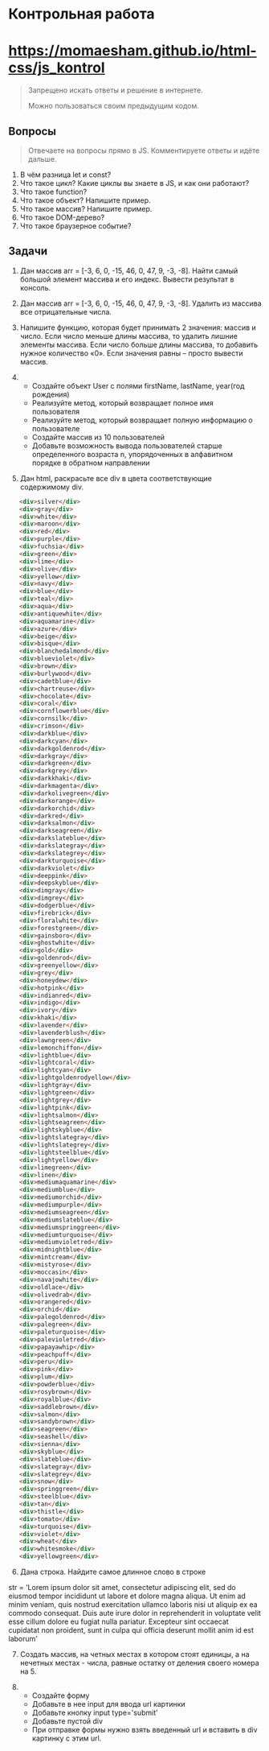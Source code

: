 # Контрольная работа

# https://momaesham.github.io/html-css/js_kontrol

> Запрещено искать ответы и решение в интернете.
> 
> Можно пользоваться своим предыдущим кодом.

## Вопросы

> Отвечаете на вопросы прямо в JS. Комментируете ответы и идёте дальше.

1. В чём разница let и const? 
2. Что такое цикл? Какие циклы вы знаете в JS, и как они работают?
3. Что такое function?
4. Что такое объект? Напишите пример.
5. Что такое массив? Напишите пример.
6. Что такое DOM-дерево?
7. Что такое браузерное событие?

## Задачи
1.	Дан массив arr = [-3, 6, 0, -15, 46, 0, 47, 9, -3, -8].
Найти самый большой элемент массива и его индекс. Вывести результат в консоль.

2.	Дан массив arr = [-3, 6, 0, -15, 46, 0, 47, 9, -3, -8].
Удалить из массива все отрицательные числа.

3.	Напишите функцию, которая будет принимать 2 значения: массив и число. Если число меньше длины массива, то удалить лишние элементы массива. Если число больше длины массива, то добавить нужное количество «0». Если значения равны – просто вывести массив.

4.	- Создайте объект User c полями firstName, lastName, year(год рождения)
    - Реализуйте метод, который возвращает полное имя пользователя
    - Реализуйте метод, который возвращает полную информацию о пользователе
    - Создайте массив из 10 пользователей
    - Добавьте возможность вывода пользователей старше определенного возраста n, упорядоченных в алфавитном порядке в обратном направлении


5.	Дан html, раскрасьте все div в цвета соответствующие содержимому div.
 ```html
    <div>silver</div>
    <div>gray</div>
    <div>white</div>
    <div>maroon</div>
    <div>red</div>
    <div>purple</div>
    <div>fuchsia</div>
    <div>green</div>
    <div>lime</div>
    <div>olive</div>
    <div>yellow</div>
    <div>navy</div>
    <div>blue</div>
    <div>teal</div>
    <div>aqua</div>
    <div>antiquewhite</div>
    <div>aquamarine</div>
    <div>azure</div>
    <div>beige</div>
    <div>bisque</div>
    <div>blanchedalmond</div>
    <div>blueviolet</div>
    <div>brown</div>
    <div>burlywood</div>
    <div>cadetblue</div>
    <div>chartreuse</div>
    <div>chocolate</div>
    <div>coral</div>
    <div>cornflowerblue</div>
    <div>cornsilk</div>
    <div>crimson</div>
    <div>darkblue</div>
    <div>darkcyan</div>
    <div>darkgoldenrod</div>
    <div>darkgray</div>
    <div>darkgreen</div>
    <div>darkgrey</div>
    <div>darkkhaki</div>
    <div>darkmagenta</div>
    <div>darkolivegreen</div>
    <div>darkorange</div>
    <div>darkorchid</div>
    <div>darkred</div>
    <div>darksalmon</div>
    <div>darkseagreen</div>
    <div>darkslateblue</div>
    <div>darkslategray</div>
    <div>darkslategrey</div>
    <div>darkturquoise</div>
    <div>darkviolet</div>
    <div>deeppink</div>
    <div>deepskyblue</div>
    <div>dimgray</div>
    <div>dimgrey</div>
    <div>dodgerblue</div>
    <div>firebrick</div>
    <div>floralwhite</div>
    <div>forestgreen</div>
    <div>gainsboro</div>
    <div>ghostwhite</div>
    <div>gold</div>
    <div>goldenrod</div>
    <div>greenyellow</div>
    <div>grey</div>
    <div>honeydew</div>
    <div>hotpink</div>
    <div>indianred</div>
    <div>indigo</div>
    <div>ivory</div>
    <div>khaki</div>
    <div>lavender</div>
    <div>lavenderblush</div>
    <div>lawngreen</div>
    <div>lemonchiffon</div>
    <div>lightblue</div>
    <div>lightcoral</div>
    <div>lightcyan</div>
    <div>lightgoldenrodyellow</div>
    <div>lightgray</div>
    <div>lightgreen</div>
    <div>lightgrey</div>
    <div>lightpink</div>
    <div>lightsalmon</div>
    <div>lightseagreen</div>
    <div>lightskyblue</div>
    <div>lightslategray</div>
    <div>lightslategrey</div>
    <div>lightsteelblue</div>
    <div>lightyellow</div>
    <div>limegreen</div>
    <div>linen</div>
    <div>mediumaquamarine</div>
    <div>mediumblue</div>
    <div>mediumorchid</div>
    <div>mediumpurple</div>
    <div>mediumseagreen</div>
    <div>mediumslateblue</div>
    <div>mediumspringgreen</div>
    <div>mediumturquoise</div>
    <div>mediumvioletred</div>
    <div>midnightblue</div>
    <div>mintcream</div>
    <div>mistyrose</div>
    <div>moccasin</div>
    <div>navajowhite</div>
    <div>oldlace</div>
    <div>olivedrab</div>
    <div>orangered</div>
    <div>orchid</div>
    <div>palegoldenrod</div>
    <div>palegreen</div>
    <div>paleturquoise</div>
    <div>palevioletred</div>
    <div>papayawhip</div>
    <div>peachpuff</div>
    <div>peru</div>
    <div>pink</div>
    <div>plum</div>
    <div>powderblue</div>
    <div>rosybrown</div>
    <div>royalblue</div>
    <div>saddlebrown</div>
    <div>salmon</div>
    <div>sandybrown</div>
    <div>seagreen</div>
    <div>seashell</div>
    <div>sienna</div>
    <div>skyblue</div>
    <div>slateblue</div>
    <div>slategray</div>
    <div>slategrey</div>
    <div>snow</div>
    <div>springgreen</div>
    <div>steelblue</div>
    <div>tan</div>
    <div>thistle</div>
    <div>tomato</div>
    <div>turquoise</div>
    <div>violet</div>
    <div>wheat</div>
    <div>whitesmoke</div>
    <div>yellowgreen</div>
```
6.	Дана строка. Найдите самое длинное слово в строке

str = 'Lorem ipsum dolor  sit amet, consectetur adipiscing elit, sed do eiusmod tempor incididunt ut labore et dolore magna    aliqua. Ut enim ad minim veniam, quis nostrud exercitation ullamco   laboris nisi ut aliquip ex ea commodo consequat. Duis aute    irure dolor in reprehenderit   in voluptate velit esse   cillum dolore eu fugiat nulla pariatur.    Excepteur sint occaecat cupidatat non proident, sunt in culpa qui officia deserunt mollit anim id est laborum'

7.	Создать массив, на четных местах в котором стоят единицы, а на нечетных местах - числа, равные остатку от деления своего номера на 5.

8.	- Создайте форму
    - Добавьте в нее input для ввода url картинки
    - Добавьте кнопку input type='submit'
    - Добавьте пустой div
    - При отправке формы нужно взять введенный url и вставить в div картинку с этим url.
